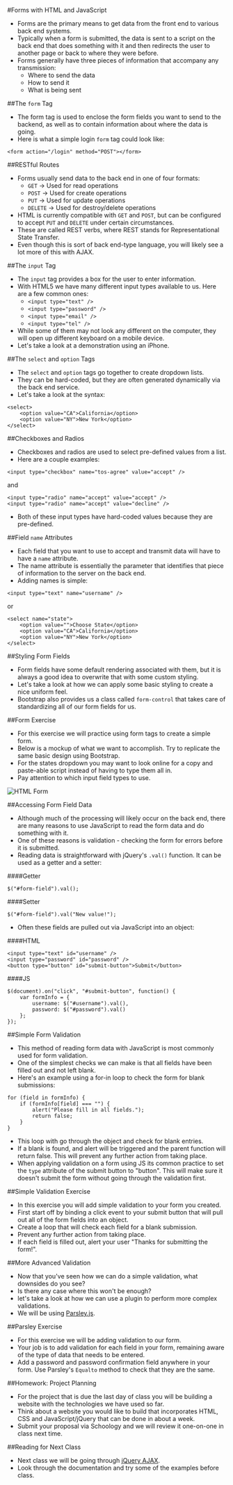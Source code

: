 #Forms with HTML and JavaScript
- Forms are the primary means to get data from the front end to various back end systems.
- Typically when a form is submitted, the data is sent to a script on the back end that does something with it and then redirects the user to another page or back to where they were before.
- Forms generally have three pieces of information that accompany any transmission:
	- Where to send the data
	- How to send it
	- What is being sent

##The `form` Tag
- The form tag is used to enclose the form fields you want to send to the backend, as well as to contain information about where the data is going.
- Here is what a simple login `form` tag could look like:

```
<form action="/login" method="POST"></form>
```

##RESTful Routes
- Forms usually send data to the back end in one of four formats:
	- `GET` -> Used for read operations
	- `POST` -> Used for create operations
	- `PUT` -> Used for update operations
	- `DELETE` -> Used for destroy/delete operations
- HTML is currently compatible with `GET` and `POST`, but can be configured to accept `PUT` and `DELETE` under certain circumstances.
- These are called REST verbs, where REST stands for Representational State Transfer.
- Even though this is sort of back end-type language, you will likely see a lot more of this with AJAX.

##The `input` Tag
- The `input` tag provides a box for the user to enter information.
- With HTML5 we have many different input types available to us. Here are a few common ones:
	- `<input type="text" />`
	- `<input type="password" />`
	- `<input type="email" />`
	- `<input type="tel" />`
- While some of them may not look any different on the computer, they will open up different keyboard on a mobile device.
- Let's take a look at a demonstration using an iPhone.

##The `select` and `option` Tags
- The `select` and `option` tags go together to create dropdown lists.
- They can be hard-coded, but they are often generated dynamically via the back end service.
- Let's take a look at the syntax:

```
<select>
	<option value="CA">California</option>
	<option value="NY">New York</option>
</select>
```

##Checkboxes and Radios
- Checkboxes and radios are used to select pre-defined values from a list.
- Here are a couple examples:

```
<input type="checkbox" name="tos-agree" value="accept" />
```
and

```
<input type="radio" name="accept" value="accept" />
<input type="radio" name="accept" value="decline" />
```
- Both of these input types have hard-coded values because they are pre-defined.

##Field `name` Attributes
- Each field that you want to use to accept and transmit data will have to have a `name` attribute.
- The name attribute is essentially the parameter that identifies that piece of information to the server on the back end.
- Adding names is simple:

```
<input type="text" name="username" />
```
or

```
<select name="state">
	<option value="">Choose State</option>
	<option value="CA">California</option>
	<option value="NY">New York</option>
</select>
```

##Styling Form Fields
- Form fields have some default rendering associated with them, but it is always a good idea to overwrite that with some custom styling.
- Let's take a look at how we can apply some basic styling to create a nice uniform feel.
- Bootstrap also provides us a class called `form-control` that takes care of standardizing all of our form fields for us.

##Form Exercise
- For this exercise we will practice using form tags to create a simple form.
- Below is a mockup of what we want to accomplish. Try to replicate the same basic design using Bootstrap.
- For the states dropdown you may want to look online for a copy and paste-able script instead of having to type them all in.
- Pay attention to which input field types to use.

![HTML Form](img/html_form.png)

##Accessing Form Field Data
- Although much of the processing will likely occur on the back end, there are many reasons to use JavaScript to read the form data and do something with it.
- One of these reasons is validation - checking the form for errors before it is submitted.
- Reading data is straightforward with jQuery's `.val()` function. It can be used as a getter and a setter:

####Getter

```
$("#form-field").val();
```
####Setter

```
$("#form-field").val("New value!");
```
- Often these fields are pulled out via JavaScript into an object:

####HTML

```
<input type="text" id="username" />
<input type="password" id="password" />
<button type="button" id="submit-button">Submit</button>
```
####JS

```
$(document).on("click", "#submit-button", function() {
	var formInfo = {
		username: $("#username").val(),
		password: $("#password").val()
	};
});
```

##Simple Form Validation
- This method of reading form data with JavaScript is most commonly used for form validation.
- One of the simplest checks we can make is that all fields have been filled out and not left blank.
- Here's an example using a for-in loop to check the form for blank submissions:

```
for (field in formInfo) {
	if (formInfo[field] === "") {
		alert("Please fill in all fields.");
		return false;
	}
}
```
- This loop with go through the object and check for blank entries.
- If a blank is found, and alert will be triggered and the parent function will return false. This will prevent any further action from taking place.
- When applying validation on a form using JS its common practice to set the `type` attribute of the submit button to "button". This will make sure it doesn't submit the form without going through the validation first.

##Simple Validation Exercise
- In this exercise you will add simple validation to your form you created.
- First start off by binding a click event to your submit button that will pull out all of the form fields into an object.
- Create a loop that will check each field for a blank submission.
- Prevent any further action from taking place.
- If each field is filled out, alert your user "Thanks for submitting the form!".

##More Advanced Validation
- Now that you've seen how we can do a simple validation, what downsides do you see?
- Is there any case where this won't be enough?
- let's take a look at how we can use a plugin to perform more complex validations.
- We will be using [Parsley.js](http://parsleyjs.org/).

##Parsley Exercise
- For this exercise we will be adding validation to our form.
- Your job is to add validation for each field in your form, remaining aware of the type of data that needs to be entered.
- Add a password and password confirmation field anywhere in your form. Use Parsley's `Equalto` method to check that they are the same.

##Homework: Project Planning
- For the project that is due the last day of class you will be building a website with the technologies we have used so far.
- Think about a website you would like to build that incorporates HTML, CSS and JavaScript/jQuery that can be done in about a week.
- Submit your proposal via Schoology and we will review it one-on-one in class next time.

##Reading for Next Class
- Next class we will be going through [jQuery AJAX](http://api.jquery.com/jquery.ajax/).
- Look through the documentation and try some of the examples before class.